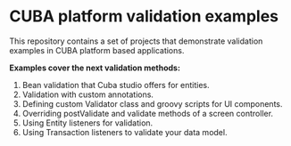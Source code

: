 # CUBA platform validation examples

This repository contains a set of projects that demonstrate validation examples
in CUBA platform based applications.

**Examples cover the next validation methods:**
1. Bean validation that Cuba studio offers for entities.
1. Validation with custom annotations.
1. Defining custom Validator class and groovy scripts for UI components.
1. Overriding postValidate and validate methods of a screen controller.
1. Using Entity listeners for validation.
1. Using Transaction listeners to validate your data model.
